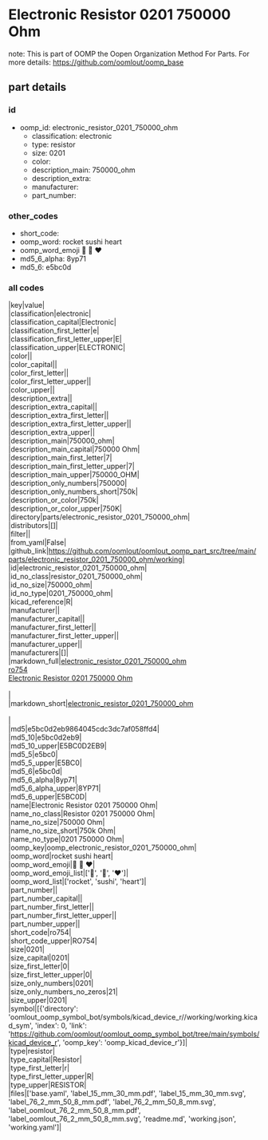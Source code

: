 # Electronic Resistor 0201 750000 Ohm  

note: This is part of OOMP the Oopen Organization Method For Parts. For more details: https://github.com/oomlout/oomp_base

##  part details





### id
* oomp_id: electronic_resistor_0201_750000_ohm
  * classification: electronic
  * type: resistor
  * size: 0201
  * color: 
  * description_main: 750000_ohm
  * description_extra: 
  * manufacturer: 
  * part_number: 

### other_codes
* short_code: 
* oomp_word: rocket sushi heart
* oomp_word_emoji :rocket: :sushi: :heart:
* md5_6_alpha: 8yp71
* md5_6: e5bc0d

### all codes 
|key|value|  
|classification|electronic|  
|classification_capital|Electronic|  
|classification_first_letter|e|  
|classification_first_letter_upper|E|  
|classification_upper|ELECTRONIC|  
|color||  
|color_capital||  
|color_first_letter||  
|color_first_letter_upper||  
|color_upper||  
|description_extra||  
|description_extra_capital||  
|description_extra_first_letter||  
|description_extra_first_letter_upper||  
|description_extra_upper||  
|description_main|750000_ohm|  
|description_main_capital|750000 Ohm|  
|description_main_first_letter|7|  
|description_main_first_letter_upper|7|  
|description_main_upper|750000_OHM|  
|description_only_numbers|750000|  
|description_only_numbers_short|750k|  
|description_or_color|750k|  
|description_or_color_upper|750K|  
|directory|parts/electronic_resistor_0201_750000_ohm|  
|distributors|[]|  
|filter||  
|from_yaml|False|  
|github_link|https://github.com/oomlout/oomlout_oomp_part_src/tree/main/parts/electronic_resistor_0201_750000_ohm/working|  
|id|electronic_resistor_0201_750000_ohm|  
|id_no_class|resistor_0201_750000_ohm|  
|id_no_size|750000_ohm|  
|id_no_type|0201_750000_ohm|  
|kicad_reference|R|  
|manufacturer||  
|manufacturer_capital||  
|manufacturer_first_letter||  
|manufacturer_first_letter_upper||  
|manufacturer_upper||  
|manufacturers|[]|  
|markdown_full|[electronic_resistor_0201_750000_ohm](https://github.com/oomlout/oomlout_oomp_part_src/tree/main/parts/electronic_resistor_0201_750000_ohm/working)<br>[ro754](https://github.com/oomlout/oomlout_oomp_part_src/tree/main/parts/electronic_resistor_0201_750000_ohm/working)<br>[Electronic Resistor 0201 750000 Ohm](https://github.com/oomlout/oomlout_oomp_part_src/tree/main/parts/electronic_resistor_0201_750000_ohm/working)<br><br>|  
|markdown_short|[electronic_resistor_0201_750000_ohm](https://github.com/oomlout/oomlout_oomp_part_src/tree/main/parts/electronic_resistor_0201_750000_ohm/working)<br><br>|  
|md5|e5bc0d2eb9864045cdc3dc7af058ffd4|  
|md5_10|e5bc0d2eb9|  
|md5_10_upper|E5BC0D2EB9|  
|md5_5|e5bc0|  
|md5_5_upper|E5BC0|  
|md5_6|e5bc0d|  
|md5_6_alpha|8yp71|  
|md5_6_alpha_upper|8YP71|  
|md5_6_upper|E5BC0D|  
|name|Electronic Resistor 0201 750000 Ohm|  
|name_no_class|Resistor 0201 750000 Ohm|  
|name_no_size|750000 Ohm|  
|name_no_size_short|750k Ohm|  
|name_no_type|0201 750000 Ohm|  
|oomp_key|oomp_electronic_resistor_0201_750000_ohm|  
|oomp_word|rocket sushi heart|  
|oomp_word_emoji|:rocket: :sushi: :heart:|  
|oomp_word_emoji_list|[':rocket:', ':sushi:', ':heart:']|  
|oomp_word_list|['rocket', 'sushi', 'heart']|  
|part_number||  
|part_number_capital||  
|part_number_first_letter||  
|part_number_first_letter_upper||  
|part_number_upper||  
|short_code|ro754|  
|short_code_upper|RO754|  
|size|0201|  
|size_capital|0201|  
|size_first_letter|0|  
|size_first_letter_upper|0|  
|size_only_numbers|0201|  
|size_only_numbers_no_zeros|21|  
|size_upper|0201|  
|symbol|[{'directory': 'oomlout_oomp_symbol_bot/symbols/kicad_device_r//working/working.kicad_sym', 'index': 0, 'link': 'https://github.com/oomlout/oomlout_oomp_symbol_bot/tree/main/symbols/kicad_device_r', 'oomp_key': 'oomp_kicad_device_r'}]|  
|type|resistor|  
|type_capital|Resistor|  
|type_first_letter|r|  
|type_first_letter_upper|R|  
|type_upper|RESISTOR|  
|files|['base.yaml', 'label_15_mm_30_mm.pdf', 'label_15_mm_30_mm.svg', 'label_76_2_mm_50_8_mm.pdf', 'label_76_2_mm_50_8_mm.svg', 'label_oomlout_76_2_mm_50_8_mm.pdf', 'label_oomlout_76_2_mm_50_8_mm.svg', 'readme.md', 'working.json', 'working.yaml']|  
